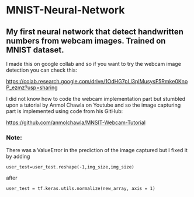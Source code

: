# MNIST-Neural-Network
## My first neural network that detect handwritten numbers from webcam images. Trained on MNIST dataset.

I made this on google collab and so if you want to try the webcam image detection you can check this:

https://colab.research.google.com/drive/1OdHG7pLl3pIMusysF5Rmke0KnoP_ezmz?usp=sharing

I did not know how to code the webcam implementation part but stumbled upon a tutorial by Anmol Chawla on Youtube and so the image capturing part is implemented using code from his GitHub: 

https://github.com/anmolchawla/MNSIT-Webcam-Tutorial

### Note:

There was a ValueError in the prediction of the image captured but I fixed it by adding

`user_test=user_test.reshape(-1,img_size,img_size)`

after

`user_test = tf.keras.utils.normalize(new_array, axis = 1)`

